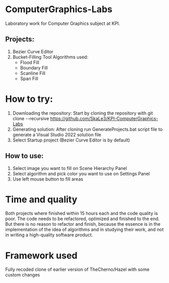 # ComputerGraphics-Labs
Laboratory work for Computer Graphics subject at KPI.
## Projects:
1. Bezier Curve Editor
2. Bucket-Filling Tool
   Algorithms used:
   * Flood Fill
   * Boundary Fill
   * Scanline Fill
   * Span Fill

# How to try:
1. Downloading the repository:
Start by cloning the repository with git clone --recursive https://github.com/SkaLe3/KPI-ComputerGraphics-Labs
2. Generating solution:
After cloning run GenerateProjects.bat script file to generate a Visual Studio 2022 solution file
3. Select Startup project (Bezier Curve Editor is by default)
## How to use:
1. Select image you want to fill on Scene Hierarchy Panel
2. Select algorithm and pick color you want to use on Settings Panel
3. Use left mouse button to fill areas

# Time and quality
Both projects where finished within 15 hours each and the code quality is poor. The code needs to be refactored, optimized and finished to the end. But there is no reason to refactor and finish, because the essence is in the implementation of the idea of algorithms and in studying their work, and not in writing a high-quality software product.
 
# Framework used
Fully recoded clone of earlier version of TheCherno/Hazel with some custom changes


